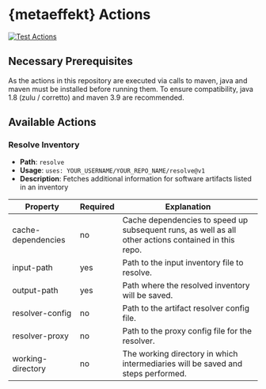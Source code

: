 # {metaeffekt} Actions

[![Test Actions](https://github.com/YOUR_USERNAME/YOUR_REPO_NAME/actions/workflows/test-actions.yml/badge.svg)](https://github.com/YOUR_USERNAME/YOUR_REPO_NAME/actions/workflows/test-actions.yml)

## Necessary Prerequisites

As the actions in this repository are executed via calls to maven, java and maven must be installed before running them.
To ensure compatibility, java 1.8 (zulu / corretto) and maven 3.9 are recommended.

## Available Actions

### Resolve Inventory
- **Path**: `resolve`
- **Usage**: `uses: YOUR_USERNAME/YOUR_REPO_NAME/resolve@v1`
- **Description**: Fetches additional information for software artifacts listed in an inventory


| Property           | Required | Explanation                                                                                          |
|--------------------|----------|------------------------------------------------------------------------------------------------------|
| cache-dependencies | no       | Cache dependencies to speed up subsequent runs, as well as all other actions contained in this repo. |
| input-path         | yes      | Path to the input inventory file to resolve.                                                         |
| output-path        | yes      | Path where the resolved inventory will be saved.                                                     |
| resolver-config    | no       | Path to the artifact resolver config file.                                                           |
| resolver-proxy     | no       | Path to the proxy config file for the resolver.                                                      |
| working-directory  | no       | The working directory in which intermediaries will be saved and steps performed.                     |

